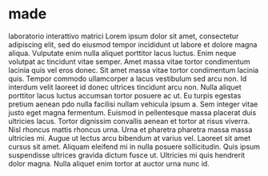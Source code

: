 # made
laboratorio interattivo matrici
Lorem ipsum dolor sit amet, consectetur adipiscing elit, sed do eiusmod tempor incididunt ut labore et dolore magna aliqua. Vulputate enim nulla aliquet porttitor lacus luctus. Enim neque volutpat ac tincidunt vitae semper. Amet massa vitae tortor condimentum lacinia quis vel eros donec. Sit amet massa vitae tortor condimentum lacinia quis. Tempor commodo ullamcorper a lacus vestibulum sed arcu non. Id interdum velit laoreet id donec ultrices tincidunt arcu non. Nulla aliquet porttitor lacus luctus accumsan tortor posuere ac ut. Eu turpis egestas pretium aenean pdo nulla facilisi nullam vehicula ipsum a. Sem integer vitae justo eget magna fermentum. Euismod in pellentesque massa placerat duis ultricies lacus. Tortor dignissim convallis aenean et tortor at risus viverra. Nisl rhoncus mattis rhoncus urna. Urna et pharetra pharetra massa massa ultricies mi. Augue ut lectus arcu bibendum at varius vel. Laoreet sit amet cursus sit amet. Aliquam eleifend mi in nulla posuere sollicitudin. Quis ipsum suspendisse ultrices gravida dictum fusce ut. Ultricies mi quis hendrerit dolor magna. Nulla aliquet enim tortor at auctor urna nunc id.